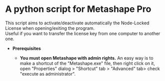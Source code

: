 # A python script for Metashape Pro

This script aims to activate/deactivate automatically the Node-Locked License when opening/exiting the program.  
Useful if you want to transfer the license key from one computer to another one.

* __Prerequisites__

  - __You must open Metashape with admin rights.__ 
    An easy way is to make a shortcut of the "Metashape.exe" file, then right click on it, open "Properties" dialog > "Shortcut" tab >         "Advanced" tab> check "execute as administrator".
